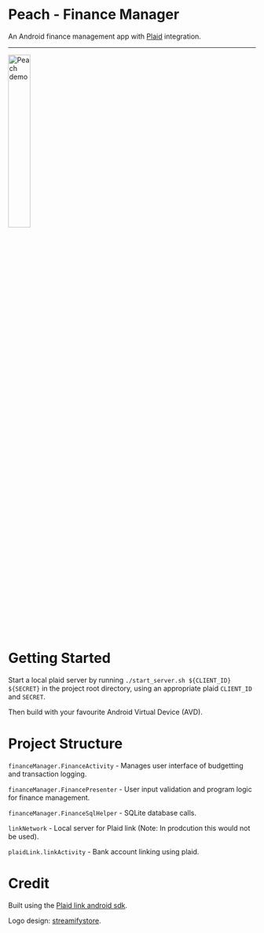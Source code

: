 # Peach - Finance Manager
An Android finance management app with [Plaid](https://plaid.com) integration.

---

<img alt="Peach demo" src="https://github.com/OliverMadine/peach-finance-manager/blob/main/docs/demo.gif" width="30%" height="30%"/>

# Getting Started

Start a local plaid server by running `./start_server.sh ${CLIENT_ID} ${SECRET}` in the project root directory, using an appropriate plaid `CLIENT_ID` and `SECRET`. 

Then build with your favourite Android Virtual Device (AVD).

# Project Structure

`financeManager.FinanceActivity` - Manages user interface of budgetting and transaction logging.

`financeManager.FinancePresenter` - User input validation and program logic for finance management.

`financeManager.FinanceSqlHelper` - SQLite database calls.

`linkNetwork` - Local server for Plaid link (Note: In prodcution this would not be used).

`plaidLink.linkActivity` - Bank account linking using plaid.

# Credit
Built using the [Plaid link android sdk](https://github.com/plaid/plaid-link-android).

Logo design: [streamifystore](https://streamifystore.com).
